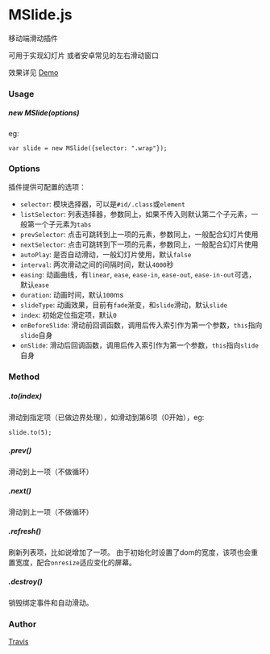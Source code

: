 # MSlide.js

移动端滑动插件

可用于实现幻灯片
或者安卓常见的左右滑动窗口

效果详见 [Demo](http://travisup.com/demo/plugins/mslide/demo.html)

### Usage

##### new MSlide(options)

eg:
    
    var slide = new MSlide({selector: ".wrap"});

### Options

插件提供可配置的选项：
    
* `selector`: 模块选择器，可以是`#id/.class`或`element`
* `listSelector`: 列表选择器，参数同上，如果不传入则默认第二个子元素，一般第一个子元素为`tabs`
* `prevSelector`: 点击可跳转到上一项的元素，参数同上，一般配合幻灯片使用
* `nextSelector`: 点击可跳转到下一项的元素，参数同上，一般配合幻灯片使用
* `autoPlay`: 是否自动滑动，一般幻灯片使用，默认`false`
* `interval`: 两次滑动之间的间隔时间，默认`4000`秒
* `easing`: 动画曲线，有`linear`, `ease`, `ease-in`, `ease-out`, `ease-in-out`可选，默认`ease`
* `duration`: 动画时间，默认`100`ms
* `slideType`: 动画效果，目前有`fade`渐变，和`slide`滑动，默认`slide`
* `index`: 初始定位指定项，默认`0`
* `onBeforeSlide`: 滑动前回调函数，调用后传入索引作为第一个参数，`this`指向`slide`自身
* `onSlide`: 滑动后回调函数，调用后传入索引作为第一个参数，`this`指向`slide`自身

### Method

##### .to(index)

滑动到指定项（已做边界处理），如滑动到第6项（0开始），eg:

	slide.to(5);

##### .prev()

滑动到上一项（不做循环）

##### .next()

滑动到上一项（不做循环）

##### .refresh()

刷新列表项，比如说增加了一项。
由于初始化时设置了dom的宽度，该项也会重置宽度，配合`onresize`适应变化的屏幕。

##### .destroy()

销毁绑定事件和自动滑动。

### Author

[Travis](http://travisup.com/)